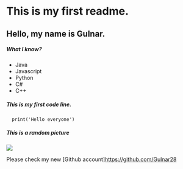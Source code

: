 # This is my first readme.
## Hello, my name is Gulnar.
##### What I know?
+ Java
+ Javascript
+ Python
+ C#
+ C++
##### This is my first code line.
```
  print('Hello everyone')
```
##### This is a random picture
<img src="./unnamed.png">


Please check my new [Github account]https://github.com/Gulnar28